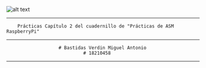 ![alt text](https://cdn.pixabay.com/photo/2015/11/05/08/21/geometry-1023846_960_720.jpg)

----
        Prácticas Capítulo 2 del cuadernillo de "Prácticas de ASM RaspberryPi"
----
                       # Bastidas Verdin Miguel Antonio
                                # 18210458
-----
